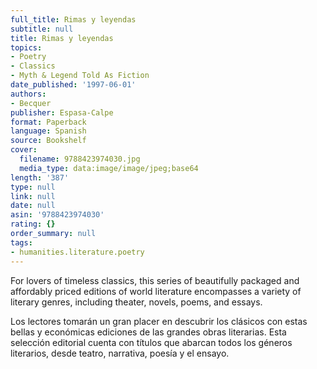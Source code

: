 ```yaml
---
full_title: Rimas y leyendas
subtitle: null
title: Rimas y leyendas
topics:
- Poetry
- Classics
- Myth & Legend Told As Fiction
date_published: '1997-06-01'
authors:
- Becquer
publisher: Espasa-Calpe
format: Paperback
language: Spanish
source: Bookshelf
cover:
  filename: 9788423974030.jpg
  media_type: data:image/image/jpeg;base64
length: '387'
type: null
link: null
date: null
asin: '9788423974030'
rating: {}
order_summary: null
tags:
- humanities.literature.poetry
---
```

For lovers of timeless classics, this series of beautifully packaged and affordably priced editions of world literature encompasses a variety of literary genres, including theater, novels, poems, and essays.

Los lectores tomarán un gran placer en descubrir los clásicos con estas bellas y económicas ediciones de las grandes obras literarias. Esta selección editorial cuenta con títulos que abarcan todos los géneros literarios, desde teatro, narrativa, poesía y el ensayo.
